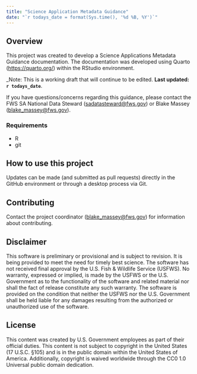 ```yaml
---
title: "Science Application Metadata Guidance" 
date: "`r todays_date = format(Sys.time(), '%d %B, %Y')`"
---
```


## Overview

This project was created to develop a Science Applications Metadata Guidance 
documentation. 
The documentation was developed using Quarto (https://quarto.org/) within 
the RStudio environment. 

_Note: This is a working draft that will continue to be edited. 
**Last updated:** **`r todays_date`**.

If you have questions/concerns regarding this guidance, please contact the 
FWS SA National Data Steward \(sadatasteward@fws.gov\) or 
Blake Massey \(blake_massey@fws.gov\).

### Requirements

* R 
* git

## How to use this project

Updates can be made (and submitted as pull requests) directly in the GitHub 
environment or through a desktop process via Git. 

## Contributing

Contact the project coordinator (blake_massey@fws.gov) for information about 
contributing.

## Disclaimer 

This software is preliminary or provisional and is subject to revision. It is
being provided to meet the need for timely best science. The software has not
received final approval by the U.S. Fish & Wildlife Service (USFWS). No
warranty, expressed or implied, is made by the USFWS or the U.S. Government as
to the functionality of the software and related material nor shall the fact of
release constitute any such warranty. The software is provided on the condition
that neither the USFWS nor the U.S. Government shall be held liable for any
damages resulting from the authorized or unauthorized use of the software.

## License
This content was created by U.S. Government employees as part of their official 
duties. This content is not subject to copyright in the United States 
(17 U.S.C. §105) and is in the public domain within the United States of 
America. Additionally, copyright is waived worldwide through the CC0 1.0 
Universal public domain dedication.
